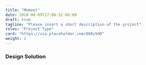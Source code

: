 ```yaml
---
title: "Moment"
date: 2018-08-09T17:08:52-04:00
draft: true
tagline: "Please insert a short description of the project"
roles: "Project Type"
card: "https://via.placeholder.com/800x500"
weight: 2
---
```


### Design Solution
